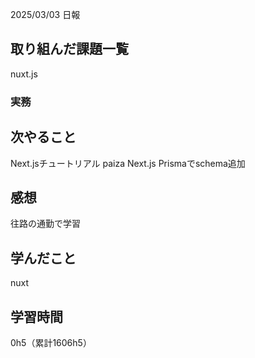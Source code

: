 2025/03/03 日報
## 取り組んだ課題一覧
nuxt.js


### 実務



## 次やること
Next.jsチュートリアル
paiza
Next.js Prismaでschema追加



## 感想
往路の通勤で学習


## 学んだこと
nuxt


## 学習時間
0h5（累計1606h5）
